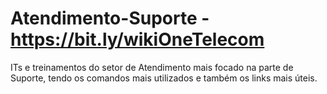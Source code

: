 # Atendimento-Suporte - https://bit.ly/wikiOneTelecom
ITs e treinamentos do setor de Atendimento mais focado na parte de Suporte, tendo os comandos mais utilizados e também os links mais úteis.
